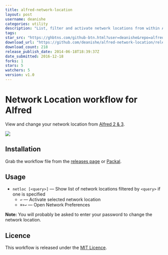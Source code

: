```yaml
---
title: alfred-network-location
layout: post
username: deanishe
categories: utility
description: "List, filter and activate network locations from within Alfred"
tags: 
star_src: "https://ghbtns.com/github-btn.html?user=deanishe&repo=alfred-network-location&type=star&count=true"
download_url: "https://github.com/deanishe/alfred-network-location/releases/download/v1.0/Network-Location.alfredworkflow"
download_count: 218
release_publish_date: 2014-06-18T18:39:37Z
date_submitted: 2016-12-18
forks: 1
stars: 5
watchers: 5
version: v1.0
---
```

Network Location workflow for Alfred
====================================

View and change your network location from [Alfred 2 & 3][alfred].

![](https://raw.githubusercontent.com/deanishe/alfred-network-location/master/screenshot.png "")

## Installation ##

Grab the workflow file from the [releases page](https://github.com/deanishe/alfred-network-location/releases) or [Packal](http://www.packal.org/workflow/network-location).

## Usage ##

- `netloc [<query>]` — Show list of network locations filtered by `<query>` if one is specified
	+ `↩` — Activate selected network location
	+ `⌘+↩` — Open Network Preferences

**Note:** You will probably be asked to enter your password to change the network location.

## Licence ##

This workflow is released under the [MIT Licence](http://opensource.org/licenses/MIT).


[alfred]: https://www.alfredapp.com/